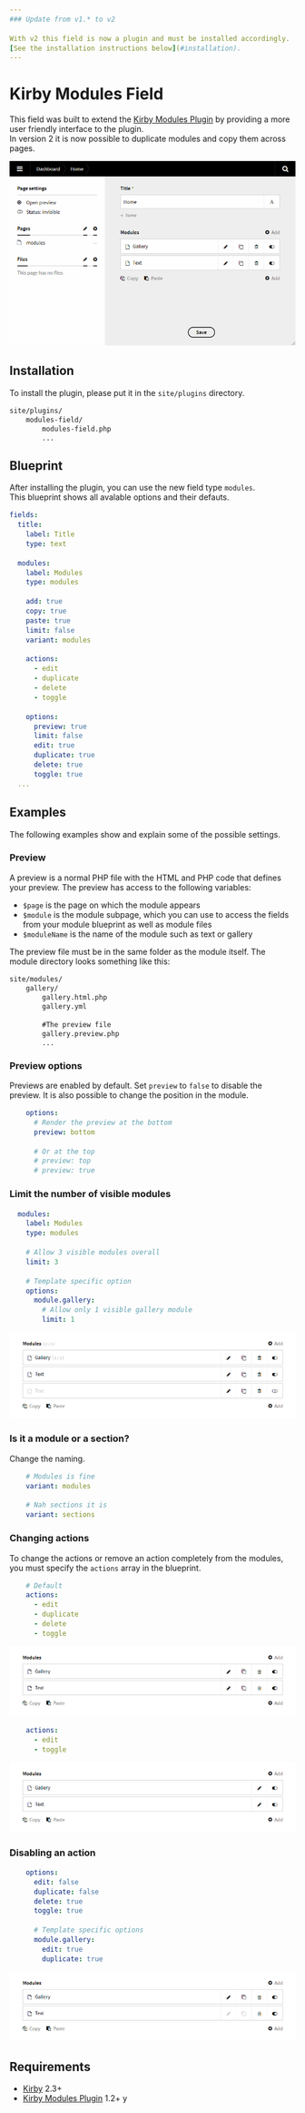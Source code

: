 ```yaml
---
### Update from v1.* to v2

With v2 this field is now a plugin and must be installed accordingly.  
[See the installation instructions below](#installation).
---
```


# Kirby Modules Field

This field was built to extend the [Kirby Modules Plugin](https://github.com/getkirby-plugins/modules-plugin) by providing a more user friendly interface to the plugin.  
In version 2 it is now possible to duplicate modules and copy them across pages.

![Preview](preview.gif)

## Installation

To install the plugin, please put it in the `site/plugins` directory.

```
site/plugins/
    modules-field/
        modules-field.php
        ...
```


## Blueprint

After installing the plugin, you can use the new field type `modules`.  
This blueprint shows all avalable options and their defauts.

```yml
fields:
  title:
    label: Title
    type: text

  modules:
    label: Modules
    type: modules

    add: true
    copy: true
    paste: true
    limit: false
    variant: modules

    actions:
      - edit
      - duplicate
      - delete
      - toggle

    options:
      preview: true
      limit: false
      edit: true
      duplicate: true
      delete: true
      toggle: true
  ...
```

## Examples

The following examples show and explain some of the possible settings.

### Preview

A preview is a normal PHP file with the HTML and PHP code that defines your preview. The preview has access to the following variables:

- `$page`  is the page on which the module appears
- `$module` is the module subpage, which you can use to access the fields from your module blueprint as well as module files
- `$moduleName` is the name of the module such as text or gallery

The preview file must be in the same folder as the module itself.
The module directory looks something like this:

```
site/modules/
    gallery/
        gallery.html.php
        gallery.yml

        #The preview file
        gallery.preview.php
        ...
```

### Preview options

Previews are enabled by default. Set `preview` to `false` to disable the preview.
It is also possible to change the position in the module.

```yml
    options:
      # Render the preview at the bottom
      preview: bottom

      # Or at the top
      # preview: top
      # preview: true
```


### Limit the number of visible modules

```yml
  modules:
    label: Modules
    type: modules

    # Allow 3 visible modules overall
    limit: 3

    # Template specific option
    options:
      module.gallery:
        # Allow only 1 visible gallery module
        limit: 1
```

![Limit](limit.png)

### Is it a module or a section?

Change the naming.

```yml
    # Modules is fine
    variant: modules

    # Nah sections it is
    variant: sections
```

### Changing actions

To change the actions or remove an action completely from the modules, you must specify the `actions` array in the blueprint.

```yml
    # Default
    actions:
      - edit
      - duplicate
      - delete
      - toggle
```

![Default actions](actions.png)

```yml
    actions:
      - edit
      - toggle
```

![Custom actions](actions-custom.png)

### Disabling an action

```yml
    options:
      edit: false
      duplicate: false
      delete: true
      toggle: true

      # Template specific options
      module.gallery:
        edit: true
        duplicate: true
```

![Disabled actions](actions-disabled.png)

## Requirements

- [Kirby](https://getkirby.com/) 2.3+
- [Kirby Modules Plugin](https://github.com/getkirby-plugins/modules-plugin) 1.2+
y
